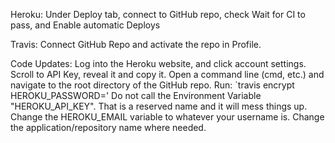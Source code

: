 Heroku: Under Deploy tab, connect to GitHub repo, check Wait for CI to pass, and Enable automatic Deploys

Travis: Connect GitHub Repo and activate the repo in Profile.

Code Updates:	Log into the Heroku website, and click account settings.
				Scroll to API Key, reveal it and copy it.
				Open a command line (cmd, etc.) and navigate to the root directory of the GitHub repo.
				Run: `travis encrypt HEROKU_PASSWORD=<paste API Key here>'
				Do not call the Environment Variable "HEROKU_API_KEY". That is a reserved name and it will mess things up.
				Change the HEROKU_EMAIL variable to whatever your username is.
				Change the application/repository name where needed. 
				
